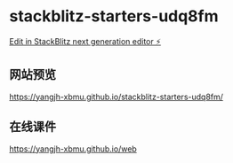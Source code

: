 # stackblitz-starters-udq8fm

[Edit in StackBlitz next generation editor ⚡️](https://stackblitz.com/~/github.com/yangjh-xbmu/stackblitz-starters-udq8fm)

## 网站预览

https://yangjh-xbmu.github.io/stackblitz-starters-udq8fm/

## 在线课件

<https://yangjh-xbmu.github.io/web>
